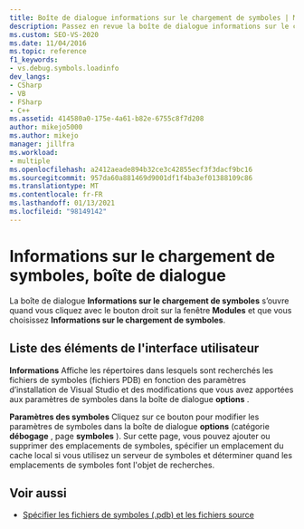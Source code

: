 ```yaml
---
title: Boîte de dialogue informations sur le chargement de symboles | Microsoft Docs
description: Passez en revue la boîte de dialogue informations sur le chargement de symboles, qui s’ouvre dans le débogueur Visual Studio lorsque vous cliquez avec le bouton droit sur la fenêtre modules et choisissez informations sur le chargement des symboles.
ms.custom: SEO-VS-2020
ms.date: 11/04/2016
ms.topic: reference
f1_keywords:
- vs.debug.symbols.loadinfo
dev_langs:
- CSharp
- VB
- FSharp
- C++
ms.assetid: 414580a0-175e-4a61-b82e-6755c8f7d208
author: mikejo5000
ms.author: mikejo
manager: jillfra
ms.workload:
- multiple
ms.openlocfilehash: a2412aeade894b32ce3c42855ecf3f3dacf9bc16
ms.sourcegitcommit: 957da60a881469d9001df1f4ba3ef01388109c86
ms.translationtype: MT
ms.contentlocale: fr-FR
ms.lasthandoff: 01/13/2021
ms.locfileid: "98149142"
---
```

# <a name="symbol-load-information-dialog-box"></a>Informations sur le chargement de symboles, boîte de dialogue
La boîte de dialogue **Informations sur le chargement de symboles** s’ouvre quand vous cliquez avec le bouton droit sur la fenêtre **Modules** et que vous choisissez **Informations sur le chargement de symboles**.

## <a name="uielement-list"></a>Liste des éléments de l'interface utilisateur
 **Informations** Affiche les répertoires dans lesquels sont recherchés les fichiers de symboles (fichiers PDB) en fonction des paramètres d’installation de Visual Studio et des modifications que vous avez apportées aux paramètres de symboles dans la boîte de dialogue **options** .

 **Paramètres des symboles** Cliquez sur ce bouton pour modifier les paramètres de symboles dans la boîte de dialogue **options** (catégorie **débogage** , page **symboles** ). Sur cette page, vous pouvez ajouter ou supprimer des emplacements de symboles, spécifier un emplacement du cache local si vous utilisez un serveur de symboles et déterminer quand les emplacements de symboles font l'objet de recherches.

## <a name="see-also"></a>Voir aussi
- [Spécifier les fichiers de symboles (.pdb) et les fichiers source](../debugger/specify-symbol-dot-pdb-and-source-files-in-the-visual-studio-debugger.md)